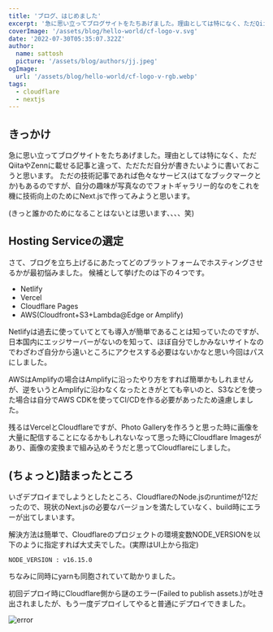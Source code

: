 ```yaml
---
title: 'ブログ、はじめました'
excerpt: '急に思い立ってブログサイトをたちあげました。理由としては特になく、ただQiitaやZennに載せる記事と違って、ただただ自分が書きたいように書いておくだけです。'
coverImage: '/assets/blog/hello-world/cf-logo-v.svg'
date: '2022-07-30T05:35:07.322Z'
author:
  name: sattosh
  picture: '/assets/blog/authors/jj.jpeg'
ogImage:
  url: '/assets/blog/hello-world/cf-logo-v-rgb.webp'
tags:
  - cloudflare
  - nextjs
---
```


## きっかけ

急に思い立ってブログサイトをたちあげました。理由としては特になく、ただQiitaやZennに載せる記事と違って、ただただ自分が書きたいように書いておこうと思います。
ただの技術記事であれば色々なサービス(はてなブックマークとか)もあるのですが、自分の趣味が写真なのでフォトギャラリー的なのをこれを機に技術向上のためにNext.jsで作ってみようと思います。

(きっと誰かのためになることはないとは思います、、、、笑)


## Hosting Serviceの選定

さて、ブログを立ち上げるにあたってどのプラットフォームでホスティングさせるかが最初悩みました。
候補として挙げたのは下の４つです。

- Netlify
- Vercel
- Cloudflare Pages
- AWS(Cloudfront+S3+Lambda@Edge or Amplify)

Netlifyは過去に使っていてとても導入が簡単であることは知っていたのですが、日本国内にエッジサーバーがないのを知って、ほぼ自分でしかみないサイトなのでわざわざ自分から遠いところにアクセスする必要はないかなと思い今回はパスにしました。

AWSはAmplifyの場合はAmplifyに沿ったやり方をすれば簡単かもしれませんが、逆をいうとAmplifyに沿わなくなったときがとても辛いのと、S3などを使った場合は自分でAWS CDKを使ってCI/CDを作る必要があったため遠慮しました。

残るはVercelとCloudflareですが、Photo Galleryを作ろうと思った時に画像を大量に配信することになるかもしれないなって思った時にCloudflare Imagesがあり、画像の変換まで組み込めそうだと思ってCloudflareにしました。

## (ちょっと)詰まったところ

いざデプロイまでしようとしたところ、CloudflareのNode.jsのruntimeが12だったので、現状のNext.jsの必要なバージョンを満たしていなく、build時にエラーが出てしまいます。

解決方法は簡単で、Cloudflareのプロジェクトの環境変数NODE_VERSIONを以下のように指定すれば大丈夫でした。(実際はUI上から指定)

```shell
NODE_VERSION : v16.15.0
```

ちなみに同時にyarnも同胞されていて助かりました。


初回デプロイ時にCloudflare側から謎のエラー(Failed to publish assets.)が吐き出されましたが、もう一度デプロイしてやると普通にデプロイできました。


![error](/assets/blog/hello-world/error.webp)






